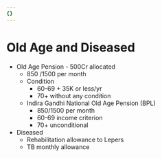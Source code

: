 ```yaml
---
{}
---
```

   
# Old Age and Diseased   
* Old Age Pension - 500Cr allocated   
	* 850 /1500 per month   
	* Condition   
		* 60-69 + 35K or less/yr   
		* 70+ without any condition   
	* Indira Gandhi National Old Age Pension (BPL)   
		* 850/1500 per month   
		* 60-69 income criterion   
		* 70+ unconditional   
* Diseased   
	* Rehabilitation allowance to Lepers   
	* TB monthly allowance